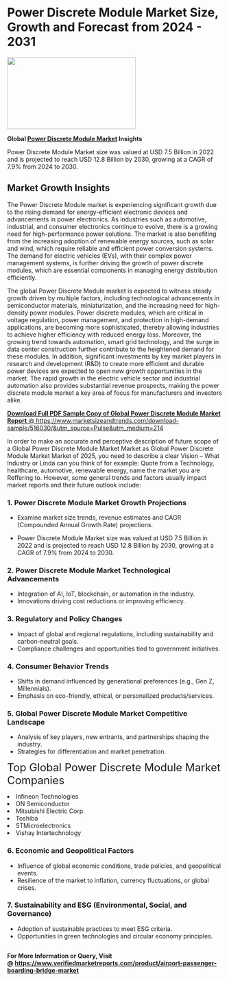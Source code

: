 <H1>Power Discrete Module Market Size, Growth and Forecast from 2024 - 2031</H1><img class="aligncenter size-medium wp-image-584254" src="https://thirdeyenews.in/wp-content/uploads/2024/09/Global-Market-Research-300x168.jpeg" alt="" width="300" height="168" /><p><strong>Global&nbsp;<a href="https://www.marketsizeandtrends.com/download-sample/516030/&amp;utm_source=Pulse&amp;utm_medium=214">Power Discrete Module Market</a> Insights</strong></p><p>Power Discrete Module Market size was valued at USD 7.5 Billion in 2022 and is projected to reach USD 12.8 Billion by 2030, growing at a CAGR of 7.9% from 2024 to 2030.</p><p><h2>Market Growth Insights</h2> <p>The Power Discrete Module market is experiencing significant growth due to the rising demand for energy-efficient electronic devices and advancements in power electronics. As industries such as automotive, industrial, and consumer electronics continue to evolve, there is a growing need for high-performance power solutions. The market is also benefiting from the increasing adoption of renewable energy sources, such as solar and wind, which require reliable and efficient power conversion systems. The demand for electric vehicles (EVs), with their complex power management systems, is further driving the growth of power discrete modules, which are essential components in managing energy distribution efficiently.</p> <p><a href="#"></a></p> <p>The global Power Discrete Module market is expected to witness steady growth driven by multiple factors, including technological advancements in semiconductor materials, miniaturization, and the increasing need for high-density power modules. Power discrete modules, which are critical in voltage regulation, power management, and protection in high-demand applications, are becoming more sophisticated, thereby allowing industries to achieve higher efficiency with reduced energy loss. Moreover, the growing trend towards automation, smart grid technology, and the surge in data center construction further contribute to the heightened demand for these modules. In addition, significant investments by key market players in research and development (R&D) to create more efficient and durable power devices are expected to open new growth opportunities in the market. The rapid growth in the electric vehicle sector and industrial automation also provides substantial revenue prospects, making the power discrete module market a key area of focus for manufacturers and investors alike.</p> <p><a href="#"></p><p><span class=""><strong>Download Full PDF Sample Copy of Global Power Discrete Module Market Report</strong> @ <a href="https://www.marketsizeandtrends.com/download-sample/516030/&amp;utm_source=Pulse&amp;utm_medium=214" target="_blank">https://www.marketsizeandtrends.com/download-sample/516030/&amp;utm_source=Pulse&amp;utm_medium=214</a></span></p><p>In order to make an accurate and perceptive description of future scope of a Global&nbsp;Power Discrete Module Market Market as Global&nbsp;Power Discrete Module Market Market of 2025, you need to describe a clear Vision &ndash; What Industry or Linda can you think of for example: Quote from a Technology, healthcare, automotive, renewable energy, name the market you are Reffering to. However, some general trends and factors usually impact market reports and their future outlook include:</p><h3>1.&nbsp;<strong>Power Discrete Module Market Growth Projections</strong></h3><ul><li>Examine market size trends, revenue estimates and CAGR (Compounded Annual Growth Rate) projections.</li><li><p>Power Discrete Module Market size was valued at USD 7.5 Billion in 2022 and is projected to reach USD 12.8 Billion by 2030, growing at a CAGR of 7.9% from 2024 to 2030.</p></li></ul><h3>2.&nbsp;<strong>Power Discrete Module Market Technological Advancements</strong></h3><ul><li>Integration of AI, IoT, blockchain, or automation in the industry.</li><li>Innovations driving cost reductions or improving efficiency.</li></ul><h3>3.&nbsp;<strong>Regulatory and Policy Changes</strong></h3><ul><li>Impact of global and regional regulations, including sustainability and carbon-neutral goals.</li><li>Compliance challenges and opportunities tied to government initiatives.</li></ul><h3>4.&nbsp;<strong>Consumer Behavior Trends</strong></h3><ul><li>Shifts in demand influenced by generational preferences (e.g., Gen Z, Millennials).</li><li>Emphasis on eco-friendly, ethical, or personalized products/services.</li></ul><h3>5.&nbsp;<strong>Global Power Discrete Module Market Competitive Landscape</strong></h3><ul><li>Analysis of key players, new entrants, and partnerships shaping the industry.</li><li>Strategies for differentiation and market penetration.</li></ul><p data-pm-slice="1 1 []"><span style="color: inherit; font-family: inherit; font-size: 25px;">Top Global Power Discrete Module Market Companies</span></p><div class="" data-test-id=""><p><li>Infineon Technologies</li><li> ON Semiconductor</li><li> Mitsubishi Electric Corp</li><li> Toshiba</li><li> STMicroelectronics</li><li> Vishay Intertechnology</li></p></div><h3>6.&nbsp;<strong>Economic and Geopolitical Factors</strong></h3><ul><li>Influence of global economic conditions, trade policies, and geopolitical events.</li><li>Resilience of the market to inflation, currency fluctuations, or global crises.</li></ul><h3>7.&nbsp;<strong>Sustainability and ESG (Environmental, Social, and Governance)</strong></h3><ul><li>Adoption of sustainable practices to meet ESG criteria.</li><li>Opportunities in green technologies and circular economy principles.</li></ul><h2><strong style="font-size: 14px;">For More Information or Query, Visit @&nbsp;</strong><a style="background-color: #ffffff; font-size: 14px;" href="https://www.marketsizeandtrends.com/report/power-discrete-module-market/" target="_blank">https://www.verifiedmarketreports.com/product/airport-passenger-boarding-bridge-market</a></h2>
